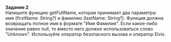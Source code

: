 **Задание 2**  
Напишите функцию getFullName, которая принимает два параметра: имя (firstName: String?) и фамилию (lastName: String?). Функция должна возвращать полное имя в формате "Имя Фамилия". Если какое-либо значение равно null,
то вместо него должно использоваться слово "Unknown". Используйте оператор безопасного вызова и оператор Elvis.
